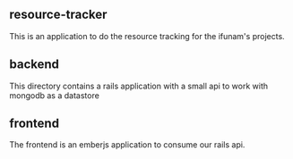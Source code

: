 resource-tracker
----------------

This is an application to do the resource tracking for the ifunam's
projects.

backend
-------
This directory contains a rails application with a small api to work
with mongodb as a datastore

frontend
--------
The frontend is an emberjs application to consume our rails api.

